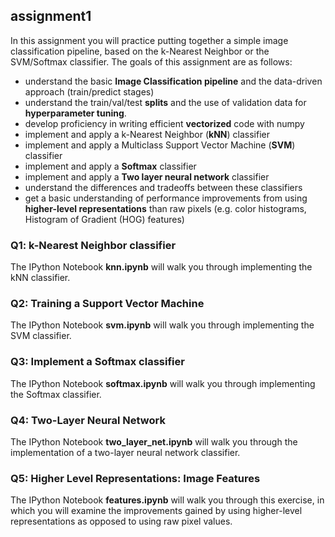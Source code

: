 ## assignment1

In this assignment you will practice putting together a simple image classification pipeline, based on the k-Nearest Neighbor or the SVM/Softmax classifier. The goals of this assignment are as follows:

- understand the basic **Image Classification pipeline** and the data-driven approach (train/predict stages)
- understand the train/val/test **splits** and the use of validation data for **hyperparameter tuning**.
- develop proficiency in writing efficient **vectorized** code with numpy
- implement and apply a k-Nearest Neighbor (**kNN**) classifier
- implement and apply a Multiclass Support Vector Machine (**SVM**) classifier
- implement and apply a **Softmax** classifier
- implement and apply a **Two layer neural network** classifier
- understand the differences and tradeoffs between these classifiers
- get a basic understanding of performance improvements from using **higher-level representations** than raw pixels (e.g. color histograms, Histogram of Gradient (HOG) features)

### Q1: k-Nearest Neighbor classifier 

The IPython Notebook **knn.ipynb** will walk you through implementing the kNN classifier.

### Q2: Training a Support Vector Machine 

The IPython Notebook **svm.ipynb** will walk you through implementing the SVM classifier.

### Q3: Implement a Softmax classifier 

The IPython Notebook **softmax.ipynb** will walk you through implementing the Softmax classifier.

### Q4: Two-Layer Neural Network 

The IPython Notebook **two_layer_net.ipynb** will walk you through the implementation of a two-layer neural network classifier.

### Q5: Higher Level Representations: Image Features 

The IPython Notebook **features.ipynb** will walk you through this exercise, in which you will examine the improvements gained by using higher-level representations as opposed to using raw pixel values.